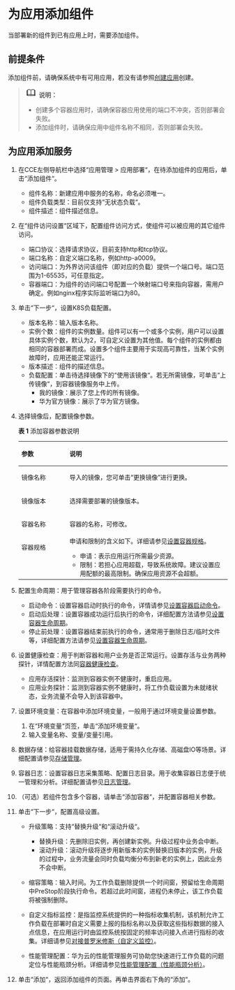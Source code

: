 # 为应用添加组件<a name="cce_01_0038"></a>

当部署新的组件到已有应用上时，需要添加组件。

## 前提条件<a name="section19807725165016"></a>

添加组件前，请确保系统中有可用应用，若没有请参照[创建应用](创建应用.md)创建。

>![](public_sys-resources/icon-note.gif) **说明：**   
>-   创建多个容器应用时，请确保容器应用使用的端口不冲突，否则部署会失败。  
>-   添加组件时，请确保应用中组件名称不相同，否则部署会失败。  

## 为应用添加服务<a name="section17863756144911"></a>

1.  在CCE左侧导航栏中选择“应用管理 \> 应用部署“，在待添加组件的应用后，单击“添加组件“。
    -   组件名称：新建应用中服务的名称，命名必须唯一。
    -   组件负载类型：目前仅支持“无状态负载“。
    -   组件描述：组件描述信息。

2.  在“组件访问设置“区域下，配置组件访问方式，使组件可以被应用的其它组件访问。
    -   端口协议：选择请求协议，目前支持http和tcp协议。
    -   端口名称：自定义端口名称，例如http-a0009。
    -   访问端口：为外界访问该组件（即对应的负载）提供一个端口号。端口范围为1-65535，可任意指定。
    -   容器端口：为组件的访问端口号配置一个映射端口号来指向容器，需用户确定。例如nginx程序实际监听端口为80。

3.  单击“下一步“，设置K8S负载配置。
    -   版本名称：输入版本名称。
    -   实例个数：组件的实例数量。组件可以有一个或多个实例，用户可以设置具体实例个数，默认为2，可自定义设置为其他值。每个组件的实例都由相同的容器部署而成。设置多个组件主要用于实现高可靠性，当某个实例故障时，应用还能正常运行。
    -   版本描述：组件的描述信息。
    -   负载配置：单击待选择镜像下的“使用该镜像“。若无所需镜像，可单击“上传镜像“，到容器镜像服务中上传。
        -   我的镜像：展示了您上传的所有镜像。
        -   华为官方镜像：展示了华为官方镜像。


4.  选择镜像后，配置镜像参数。

    **表 1**  添加容器参数说明

    <a name="cce_01_0037_table10949134618544"></a>
    <table><thead align="left"><tr id="cce_01_0037_row18948164613548"><th class="cellrowborder" valign="top" width="23%" id="mcps1.2.3.1.1"><p id="cce_01_0037_p15948134610543"><a name="cce_01_0037_p15948134610543"></a><a name="cce_01_0037_p15948134610543"></a>参数</p>
    </th>
    <th class="cellrowborder" valign="top" width="77%" id="mcps1.2.3.1.2"><p id="cce_01_0037_p69481046125415"><a name="cce_01_0037_p69481046125415"></a><a name="cce_01_0037_p69481046125415"></a>说明</p>
    </th>
    </tr>
    </thead>
    <tbody><tr id="cce_01_0037_row18948446125416"><td class="cellrowborder" valign="top" width="23%" headers="mcps1.2.3.1.1 "><p id="cce_01_0037_p3948174612540"><a name="cce_01_0037_p3948174612540"></a><a name="cce_01_0037_p3948174612540"></a>镜像名称</p>
    </td>
    <td class="cellrowborder" valign="top" width="77%" headers="mcps1.2.3.1.2 "><p id="cce_01_0037_p1394818463547"><a name="cce_01_0037_p1394818463547"></a><a name="cce_01_0037_p1394818463547"></a>导入的镜像，您可单击<span class="uicontrol" id="cce_01_0037_uicontrol89481846135416"><a name="cce_01_0037_uicontrol89481846135416"></a><a name="cce_01_0037_uicontrol89481846135416"></a>“更换镜像”</span>进行更换。</p>
    </td>
    </tr>
    <tr id="cce_01_0037_row094894620549"><td class="cellrowborder" valign="top" width="23%" headers="mcps1.2.3.1.1 "><p id="cce_01_0037_p1994854615549"><a name="cce_01_0037_p1994854615549"></a><a name="cce_01_0037_p1994854615549"></a>镜像版本</p>
    </td>
    <td class="cellrowborder" valign="top" width="77%" headers="mcps1.2.3.1.2 "><p id="cce_01_0037_p894854614544"><a name="cce_01_0037_p894854614544"></a><a name="cce_01_0037_p894854614544"></a>选择需要部署的镜像版本。</p>
    </td>
    </tr>
    <tr id="cce_01_0037_row15948114615416"><td class="cellrowborder" valign="top" width="23%" headers="mcps1.2.3.1.1 "><p id="cce_01_0037_p6948134614549"><a name="cce_01_0037_p6948134614549"></a><a name="cce_01_0037_p6948134614549"></a>容器名称</p>
    </td>
    <td class="cellrowborder" valign="top" width="77%" headers="mcps1.2.3.1.2 "><p id="cce_01_0037_p19948164635413"><a name="cce_01_0037_p19948164635413"></a><a name="cce_01_0037_p19948164635413"></a>容器的名称，可修改。</p>
    </td>
    </tr>
    <tr id="cce_01_0037_row1694964695412"><td class="cellrowborder" valign="top" width="23%" headers="mcps1.2.3.1.1 "><p id="cce_01_0037_p594854645416"><a name="cce_01_0037_p594854645416"></a><a name="cce_01_0037_p594854645416"></a>容器规格</p>
    </td>
    <td class="cellrowborder" valign="top" width="77%" headers="mcps1.2.3.1.2 "><div class="p" id="cce_01_0037_p294914466544"><a name="cce_01_0037_p294914466544"></a><a name="cce_01_0037_p294914466544"></a>申请和限制的含义如下。详细请参见<a href="设置容器规格.md">设置容器规格</a>。<a name="cce_01_0037_ul109494467548"></a><a name="cce_01_0037_ul109494467548"></a><ul id="cce_01_0037_ul109494467548"><li>申请：表示应用运行所需最少资源。</li><li>限制：若担心应用超载，导致系统故障。建议设置应用配额的最高限制。确保应用资源不会超额。</li></ul>
    </div>
    </td>
    </tr>
    </tbody>
    </table>

5.  配置生命周期：用于管理容器各阶段需要执行的命令。
    -   启动命令：设置容器启动时执行的命令，详情请参见[设置容器启动命令](设置容器启动命令.md)。
    -   启动后处理：设置容器成功运行后执行的命令，详细配置方法请参见[设置容器生命周期](设置容器生命周期.md)。
    -   停止前处理：设置容器结束前执行的命令，通常用于删除日志/临时文件等，详细配置方法请参见[设置容器生命周期](设置容器生命周期.md)。

6.  设置健康检查：用于判断容器和用户业务是否正常运行。设置存活与业务两种探针，详情配置方法同[容器健康检查](容器健康检查.md)。
    -   应用存活探针：监测到容器实例不健康时，重启应用。
    -   应用业务探针：监测到容器实例不健康时，将工作负载设置为未就绪状态，业务流量不会导入到该容器中。

7.  设置环境变量：在容器中添加环境变量，一般用于通过环境变量设置参数。
    1.  在“环境变量“页签，单击“添加环境变量“。
    2.  输入变量名称、变量/变量引用。

8.  数据存储：给容器挂载数据存储，适用于需持久化存储、高磁盘IO等场景。详细配置请参见[存储管理](存储管理.md)。
9.  容器日志：设置容器日志采集策略、配置日志目录。用于收集容器日志便于统一管理和分析。详细配置请参见[日志管理](日志管理.md)。
10. （可选）若组件包含多个容器，请单击“添加容器“，并配置容器相关参数。
11. 单击“下一步“，配置高级设置。
    -   升级策略：支持“替换升级“和“滚动升级“。
        -   替换升级：先删除旧实例，再创建新实例。升级过程中业务会中断。
        -   滚动升级：滚动升级将逐步用新版本的实例替换旧版本的实例，升级的过程中，业务流量会同时负载均衡分布到新老的实例上，因此业务不会中断。

    -   缩容策略：输入时间。为工作负载删除提供一个时间窗，预留给生命周期中PreStop阶段执行命令。若超过此时间窗，进程仍未停止，该工作负载将被强制删除。
    -   自定义指标监控：是指监控系统提供的一种指标收集机制，该机制允许工作负载在部署时自定义需要上报的指标名称以及获取这些指标数据的接入点信息，在应用运行时由监控系统按固定的频率访问接入点进行指标的收集。详细请参见[对接普罗米修斯（自定义监控）](对接普罗米修斯（自定义监控）.md)。
    -   性能管理配置：华为云的性能管理服务可协助您快速进行工作负载的问题定位与性能瓶颈分析。详细请参见[性能管理配置（性能瓶颈分析）](性能管理配置（性能瓶颈分析）.md)。

12. 单击“添加“，返回添加组件的页面。再单击界面右下角的“添加“。

